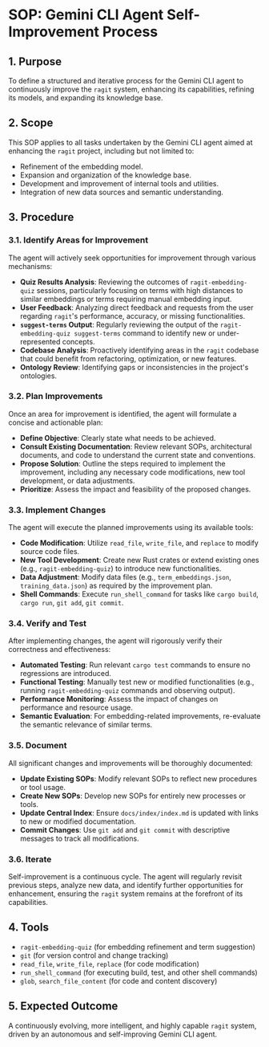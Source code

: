 # SOP: Gemini CLI Agent Self-Improvement Process

## 1. Purpose

To define a structured and iterative process for the Gemini CLI agent to continuously improve the `ragit` system, enhancing its capabilities, refining its models, and expanding its knowledge base.

## 2. Scope

This SOP applies to all tasks undertaken by the Gemini CLI agent aimed at enhancing the `ragit` project, including but not limited to:
*   Refinement of the embedding model.
*   Expansion and organization of the knowledge base.
*   Development and improvement of internal tools and utilities.
*   Integration of new data sources and semantic understanding.

## 3. Procedure

### 3.1. Identify Areas for Improvement

The agent will actively seek opportunities for improvement through various mechanisms:
*   **Quiz Results Analysis**: Reviewing the outcomes of `ragit-embedding-quiz` sessions, particularly focusing on terms with high distances to similar embeddings or terms requiring manual embedding input.
*   **User Feedback**: Analyzing direct feedback and requests from the user regarding `ragit`'s performance, accuracy, or missing functionalities.
*   **`suggest-terms` Output**: Regularly reviewing the output of the `ragit-embedding-quiz suggest-terms` command to identify new or under-represented concepts.
*   **Codebase Analysis**: Proactively identifying areas in the `ragit` codebase that could benefit from refactoring, optimization, or new features.
*   **Ontology Review**: Identifying gaps or inconsistencies in the project's ontologies.

### 3.2. Plan Improvements

Once an area for improvement is identified, the agent will formulate a concise and actionable plan:
*   **Define Objective**: Clearly state what needs to be achieved.
*   **Consult Existing Documentation**: Review relevant SOPs, architectural documents, and code to understand the current state and conventions.
*   **Propose Solution**: Outline the steps required to implement the improvement, including any necessary code modifications, new tool development, or data adjustments.
*   **Prioritize**: Assess the impact and feasibility of the proposed changes.

### 3.3. Implement Changes

The agent will execute the planned improvements using its available tools:
*   **Code Modification**: Utilize `read_file`, `write_file`, and `replace` to modify source code files.
*   **New Tool Development**: Create new Rust crates or extend existing ones (e.g., `ragit-embedding-quiz`) to introduce new functionalities.
*   **Data Adjustment**: Modify data files (e.g., `term_embeddings.json`, `training_data.json`) as required by the improvement plan.
*   **Shell Commands**: Execute `run_shell_command` for tasks like `cargo build`, `cargo run`, `git add`, `git commit`.

### 3.4. Verify and Test

After implementing changes, the agent will rigorously verify their correctness and effectiveness:
*   **Automated Testing**: Run relevant `cargo test` commands to ensure no regressions are introduced.
*   **Functional Testing**: Manually test new or modified functionalities (e.g., running `ragit-embedding-quiz` commands and observing output).
*   **Performance Monitoring**: Assess the impact of changes on performance and resource usage.
*   **Semantic Evaluation**: For embedding-related improvements, re-evaluate the semantic relevance of similar terms.

### 3.5. Document

All significant changes and improvements will be thoroughly documented:
*   **Update Existing SOPs**: Modify relevant SOPs to reflect new procedures or tool usage.
*   **Create New SOPs**: Develop new SOPs for entirely new processes or tools.
*   **Update Central Index**: Ensure `docs/index/index.md` is updated with links to new or modified documentation.
*   **Commit Changes**: Use `git add` and `git commit` with descriptive messages to track all modifications.

### 3.6. Iterate

Self-improvement is a continuous cycle. The agent will regularly revisit previous steps, analyze new data, and identify further opportunities for enhancement, ensuring the `ragit` system remains at the forefront of its capabilities.

## 4. Tools

*   `ragit-embedding-quiz` (for embedding refinement and term suggestion)
*   `git` (for version control and change tracking)
*   `read_file`, `write_file`, `replace` (for code modification)
*   `run_shell_command` (for executing build, test, and other shell commands)
*   `glob`, `search_file_content` (for code and content discovery)

## 5. Expected Outcome

A continuously evolving, more intelligent, and highly capable `ragit` system, driven by an autonomous and self-improving Gemini CLI agent.
